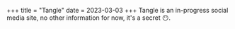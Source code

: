 +++
title = "Tangle"
date = 2023-03-03
+++
Tangle is an in-progress social media site, no other information for now, it's a secret 😶.
